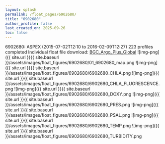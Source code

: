 ```yaml
---
layout: splash
permalink: /float_pages/6902680/
title: "6902680"
author_profile: false
last_created_on: 2025-09-26
toc: false
---
```

 
6902680: ASPEX (2015-07-02T12:10 to 2016-02-09T12:27)
223 profiles completed
Individual float file download: [BGC_Argo_Plus_Global](https://ftp.soest.hawaii.edu/bgc_argo_plus/Individual_Floats/outliers_removed/6902680_Sprof_processed.nc)
![img-png]({{ site.url }}{{ site.baseurl }}/assets/images/float_figures/6902680/01_6902680_map.png
![img-png]({{ site.url }}{{ site.baseurl }}/assets/images/float_figures/6902680/6902680_CHLA.png
![img-png]({{ site.url }}{{ site.baseurl }}/assets/images/float_figures/6902680/6902680_CHLA_FLUORESCENCE.png
![img-png]({{ site.url }}{{ site.baseurl }}/assets/images/float_figures/6902680/6902680_DOXY.png
![img-png]({{ site.url }}{{ site.baseurl }}/assets/images/float_figures/6902680/6902680_PRES.png
![img-png]({{ site.url }}{{ site.baseurl }}/assets/images/float_figures/6902680/6902680_PSAL.png
![img-png]({{ site.url }}{{ site.baseurl }}/assets/images/float_figures/6902680/6902680_TEMP.png
![img-png]({{ site.url }}{{ site.baseurl }}/assets/images/float_figures/6902680/6902680_TURBIDITY.png
